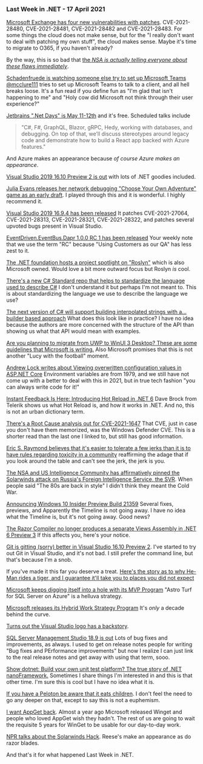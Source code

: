 ### Last Week in .NET - 17 April 2021

[Microsoft Exchange has four new vulnerabilities with patches](https://twitter.com/GossiTheDog/status/1382016434289704960). CVE-2021-28480, CVE-2021-28481, CVE-2021-28482 and CVE-2021-28483.  For some things the cloud does not make sense, but for the "I really don't want to deal with patching my own stuff", the cloud makes sense.  Maybe it's time to migrate to O365, if you haven't already?

By the way, this is so bad that [the *NSA is actually telling everyone about these flaws immediately*](https://www.bleepingcomputer.com/news/security/nsa-discovers-critical-exchange-server-vulnerabilities-patch-now/).

[Schadenfruede is watching someone else try to set up Microsoft Teams](https://twitter.com/mcclure111/status/1381704459684831234?s=20) [@mcclure111](https://twitter.com/mcclure111) tries to set up Microsoft Teams to talk to a client, and all hell breaks loose.  It's a fun read if you define fun as "I'm glad that isn't happening to me" and "Holy cow did Microsoft not think through their user experience?"

[Jetbrains ".Net Days" is May 11-12th](https://pages.jetbrains.com/dotnet-days-2021/twitter) and it's free. Scheduled talks include

> "C#, F#, GraphQL, Blazor, gRPC, Hedy, working with databases, and debugging. On top of that, we’ll discuss stereotypes around legacy code and demonstrate how to build a React app backed with Azure features."

And Azure makes an appearance because *of course Azure makes an appearance*.

[Visual Studio 2019 16.10 Preview 2 is out](https://devblogs.microsoft.com/visualstudio/visual-studio-2019-v16-10-preview-2/) with lots of .NET goodies included.

[Julia Evans releases her network debugging "Choose Your Own Adventure" game as an early draft](https://twitter.com/b0rk/status/1382383203999219716?s=20).  I played through this and it is wonderful. I highly recommend it.

[Visual Studio 2019 16.9.4 has been released](https://docs.microsoft.com/en-us/visualstudio/releases/2019/release-notes#16.9.4) It patches CVE-2021-27064, CVE-2021-28313, CVE-2021-28321, CVE-2021-28322, and patches several upvoted bugs present in Visual Studio.

[EventDriven.EventBus.Dapr 1.0.0 RC 1 has been released](https://github.com/event-driven-dotnet/EventDriven.EventBus.Dapr/releases/tag/v1.0.0-rc1) Your weekly note that we use the term "RC" because "Using Customers as our QA" has less zest to it.

[The .NET foundation hosts a project spotlight on "Roslyn"](https://dotnetfoundation.org/projects/spotlight?utm_content=161074607&utm_medium=social&utm_source=twitter&hss_channel=tw-2384354214) which is also Microsoft owned.  Would love a bit more outward focus but Roslyn *is* cool.

[There's a new C# Standard repo that helps to standardize the language used to describe C#](https://devblogs.microsoft.com/dotnet/announcing-open-source-c-standardization-standards/) I don't understand it but perhaps I'm not meant to.  This is about standardizing the language we use to describe the language we use?

[The next version of C# will support building interpolated strings with a... builder based approach](https://twitter.com/terrajobst/status/1381642179123154944?s=20) What does this look like in practice? I have no idea because the authors are more concerned with the structure of the API than showing us what that API would mean with examples.

[Are you planning to migrate from UWP to WinUI 3 Desktop? These are some guidelines that Microsoft is writing.](https://github.com/microsoft/microsoft-ui-xaml/blob/master/docs/winrt-apis-for-desktop.md)  Also Microsoft promises that this is not another "Lucy with the football" moment.

[Andrew Lock writes about Viewing overwritten configuration values in ASP.NET Core](https://andrewlock.net/viewing-overriden-configuration-values-in-aspnetcore/) Environment variables are from 1979, and we still have not come up with a better to deal with this in 2021, but in true tech fashion "you can always write code for it!"

[Instant Feedback Is Here: Introducing Hot Reload in .NET 6](https://www.telerik.com/blogs/instant-feedback-is-here-introducing-hot-reload-in-dotnet-6) Dave Brock from Telerik shows us what Hot Reload is, and how it works in .NET.  And no, this is not an urban dictionary term.


[There's a Root Cause analysis out for CVE-2021-1647](https://googleprojectzero.github.io/0days-in-the-wild//0day-RCAs/2021/CVE-2021-1647.html)  That CVE, just in case you don't have them memorized, was the Windows Defender CVE.  This is a shorter read than the last one I linked to, but still has good information.


[Eric S. Raymond believes that it's easier to tolerate a few jerks than it is to have rules regarding toxicity in a community](https://gcc.gnu.org/pipermail/gcc/2021-April/235575.html) reaffirming the adage that if you look around the table and can't see the jerk, the jerk is you.

[The NSA and US Intelligence Community has affirmatively pinned the Solarwinds attack on Russia's Foreign Intelligence Service, the SVR](https://www.nsa.gov/News-Features/Feature-Stories/Article-View/Article/2573391/russian-foreign-intelligence-service-exploiting-five-publicly-known-vulnerabili/).  When people said "The 80s are back in style" I didn't think they meant the Cold War.

[Announcing Windows 10 Insider Preview Build 21359](https://blogs.windows.com/windows-insider/2021/04/14/announcing-windows-10-insider-preview-build-21359/) Several fixes, previews, and Apparently the Timeline is not going away.  I have no idea what the Timeline is, but it's not going away. Good news?

[The Razor Compiler no longer produces a separate Views Assembly in .NET 6 Preview 3](https://twitter.com/buhakmeh/status/1382757573884055559?s=20)  If this affects you, here's your notice.

[Git is gitting (sorry) better in Visual Studio 16.10 Preview 2](https://devblogs.microsoft.com/visualstudio/enhanced-productivity-with-git-in-visual-studio/).  I've started to try out Git in Visual Studio, and it's not bad.  I still prefer the command line, but that's because I'm a snob.

If you've made it this far you deserve a treat.  [Here's the story as to why He-Man rides a tiger, and I guarantee it'll take you to places you did not expect](https://twitter.com/ponettplus/status/1130876119828316161?s=20)

[Microsoft keeps digging itself into a hole with its MVP Program](https://twitter.com/GeoffreyHuntley/status/1382850550761361408) "Astro Turf for SQL Server on Azure" is a helluva strategy.

[Microsoft releases its Hybrid Work Strategy Program](https://www.microsoft.com/en-us/worklab/work-trend-index/hybrid-work) It's *only* a decade behind the curve.

[Turns out the Visual Studio logo has a backstory](https://www.mobilize.net/blog/that-visual-studio-logo-its-not-what-you-think-it-is).  

[SQL Server Management Studio 18.9 is out](https://docs.microsoft.com/en-us/sql/ssms/release-notes-ssms?WT.mc_id=twitter-0000-sqldocs&view=sql-server-ver15) Lots of bug fixes and improvements, as always. I used to get on release notes people for writing "Bug fixes and PErformance improvements" but now I realize I can just link to the real release notes and get away with using that term, sooo.

[Show dotnet: Build your own unit test platform? The true story of .NET nanoFramework.](https://devblogs.microsoft.com/dotnet/show-dotnet-build-your-own-unit-test-platform-the-true-story-of-net-nanoframework/) Sometimes I share things I'm interested in and this is that other time. I'm sure this is cool but I have no idea what it is.

[If you have a Peloton be aware that it eats children](https://twitter.com/film_girl/status/1383469082276614146?s=20). I don't feel the need to go any deeper on that, except to say this is not a euphemism.

[I want AppGet back](https://niemarwinget.medium.com/winget-is-terrible-i-want-appget-back-41b3ca598596). Almost a year ago Microsoft released Winget and people who loved AppGet wish they hadn't. The rest of us are going to wait the requisite 5 years for WinGet to be usable for our day-to-day work.

[NPR talks about the Solarwinds Hack](https://www.npr.org/2021/04/16/985439655/a-worst-nightmare-cyberattack-the-untold-story-of-the-solarwinds-hack).  Reese's make an appearance as do razor blades. 

And that's it for what happened Last Week in .NET. 










